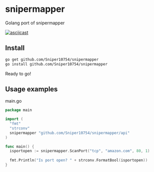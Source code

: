 # snipermapper
Golang port of snipermapper

[![asciicast](https://asciinema.org/a/ZzklcMPnglhRx62L3IKy6SMF9.svg)](https://asciinema.org/a/ZzklcMPnglhRx62L3IKy6SMF9)

## Install
```sh
go get github.com/Sniper10754/snipermapper
go install github.com/Sniper10754/snipermapper
```

Ready to go!

## Usage examples

main.go

```go
package main

import (
  "fmt"
  "strconv"
  snipermapper "github.com/Sniper10754/snipermapper/api"
)

func main() {
  isportopen := snipermapper.ScanPort("tcp", "amazon.com", 80, 1)
      
  fmt.Println("Is port open? " + strconv.FormatBool(isportopen))
}
```
